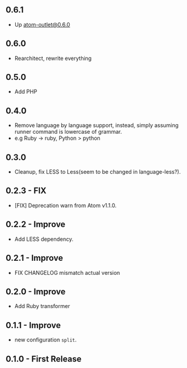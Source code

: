 ## 0.6.1
- Up atom-outlet@0.6.0

## 0.6.0
- Rearchitect, rewrite everything

## 0.5.0
- Add PHP

## 0.4.0
- Remove language by language support, instead, simply assuming runner command is lowercase of grammar.
 - e.g Ruby -> ruby,  Python > python

## 0.3.0
- Cleanup, fix LESS to Less(seem to be changed in language-less?).

## 0.2.3 - FIX
- [FIX] Deprecation warn from Atom v1.1.0.

## 0.2.2 - Improve
- Add LESS dependency.

## 0.2.1 - Improve
- FIX CHANGELOG mismatch actual version

## 0.2.0 - Improve
- Add Ruby transformer

## 0.1.1 - Improve
- new configuration `split`.

## 0.1.0 - First Release
